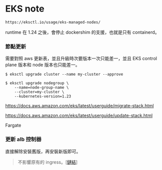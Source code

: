 # EKS note 

```
https://eksctl.io/usage/eks-managed-nodes/
```

runtime 在 1.24 之後，會停止 dockershim 的支援，也就是只有 containerd。

### 節點更新

需要對照 aws 更新表，並且升級時次要版本一次只能差一，並且 EKS control plane 版本和 node 版本也只能差一。

```
$ eksctl upgrade cluster --name my-cluster --approve
```

```
$ eksctl upgrade nodegroup \
    --name=node-group-name \
    --cluster=my-cluster \
    --kubernetes-version=1.23
```

https://docs.aws.amazon.com/eks/latest/userguide/migrate-stack.html

https://docs.aws.amazon.com/eks/latest/userguide/update-stack.html

Fargate

### 更新 alb 控制器

直接解除安裝舊版，再安裝新版即可。

> 不影響原有的 ingress。[[鏈結](https://kubernetes-sigs.github.io/aws-load-balancer-controller/v2.4/deploy/upgrade/migrate_v1_v2/#upgrade-steps)]

